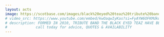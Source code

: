 ```yaml
---
layout: acts
image: https://scotbase.com/images/black%20eyed%20teaz%20tribute%20band.jpg?crc=4034893666
# video_src: https://www.youtube.com/embed/kwOaqwIyKas?si=FyAYW6OFKMdkuAjb
# description: FORMED IN 2010, TRIBUTE BAND THE BLACK EYED TEAZ HAVE BEEN ON A MAGICAL ROLLER-COASTER  JOURNEY THAT HAS SEEN THEM PERFORM ALL OVER EUROPE. THE BLACK EYED PEAS TRIBUTE BAND PLAY EARLY POP/HIP-HOP OF WHERE IS THE LOVE? TO THE ELECTRO RHYTHMS OF DON'T STOP THE PARTY & I GOTTA FEELIN', WITH THE LATTER BEING THE MOST DOWNLOADED SONG OF ALL TIME AND A GUARANTEED FLOOR FILLER AT ANY EVENT. THESE GUYS REPLICATE THE SOUND AND LOOK OF THE BAND PERFECTLY. THE TEAZ HAVE PLAYED IN EVERY KIND OF VENUE; HOTELS, CLUBS, UNIVERSITIES, FESTIVALS, CORPORATE & WEDDINGS. <hr>
#             call today for advice, QUOTES & AVAILABILITY
---
```

